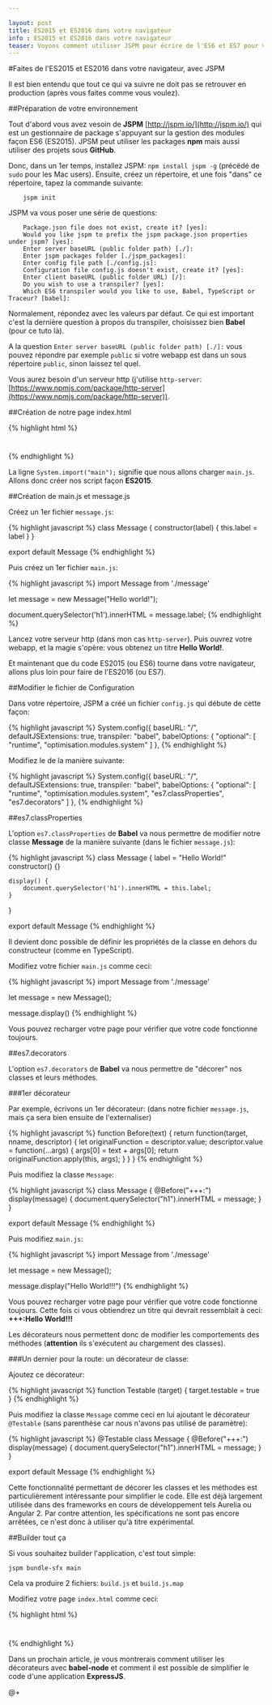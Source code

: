 ```yaml
---

layout: post
title: ES2015 et ES2016 dans votre navigateur
info : ES2015 et ES2016 dans votre navigateur
teaser: Voyons comment utiliser JSPM pour écrire de l'ES6 et ES7 pour votre navigateur
---
```


#Faites de l'ES2015 et ES2016 dans votre navigateur, avec JSPM

Il est bien entendu que tout ce qui va suivre ne doit pas se retrouver en production (après vous faites comme vous voulez).

##Préparation de votre environnement

Tout d'abord vous avez vesoin de **JSPM** [http://jspm.io/](http://jspm.io/) qui est un gestionnaire de package s'appuyant sur la gestion des modules façon ES6 (ES2015). JPSM peut utiliser les packages **npm** mais aussi utiliser des projets sous **GitHub**.

Donc, dans un 1er temps, installez JSPM: `npm install jspm -g` (précédé de `sudo` pour les Mac users).
Ensuite, créez un répertoire, et une fois "dans" ce répertoire, tapez la commande suivante:

		jspm init

JSPM va vous poser une série de questions:

		Package.json file does not exist, create it? [yes]:
		Would you like jspm to prefix the jspm package.json properties under jspm? [yes]:
		Enter server baseURL (public folder path) [./]:
		Enter jspm packages folder [./jspm_packages]:
		Enter config file path [./config.js]:
		Configuration file config.js doesn't exist, create it? [yes]:
		Enter client baseURL (public folder URL) [/]:
		Do you wish to use a transpiler? [yes]:
		Which ES6 transpiler would you like to use, Babel, TypeScript or Traceur? [babel]:

Normalement, répondez avec les valeurs par défaut. Ce qui est important c'est la dernière question à propos du transpiler, choisissez bien **Babel** (pour ce tuto là).

A la question `Enter server baseURL (public folder path) [./]:` vous pouvez répondre par exemple `public` si votre webapp est dans un sous répertoire `public`, sinon laissez tel quel.

Vous aurez besoin d'un serveur http (j'utilise `http-server`: [https://www.npmjs.com/package/http-server](https://www.npmjs.com/package/http-server)).

##Création de notre page index.html

{% highlight html %}
<!DOCTYPE html>
<html>
<head>
  <meta charset="utf-8">
  <title>ES2015-2016</title>
</head>
<body>
	<h1></h1>
  <script src="jspm_packages/system.js"></script>
  <script src="config.js"></script>
  <script>
    System.import("main");
  </script>
</body>
</html>
{% endhighlight %}

La ligne `System.import("main");` signifie que nous allons charger `main.js`. Allons donc créer nos script façon **ES2015**.

##Création de main.js et message.js

Créez un 1er fichier `message.js`:

{% highlight javascript %}
class Message {
	constructor(label) {
		this.label = label
	}
}

export default Message
{% endhighlight %}

Puis créez un 1er fichier `main.js`:

{% highlight javascript %}
import Message from './message'

let message = new Message("Hello world!");

document.querySelector('h1').innerHTML = message.label;
{% endhighlight %}

Lancez votre serveur http (dans mon cas `http-server`). Puis ouvrez votre webapp, et la magie s'opère: vous obtenez un titre **Hello World!**.

Et maintenant que du code ES2015 (ou ES6) tourne dans votre navigateur, allons plus loin pour faire de l'ES2016 (ou ES7).

##Modifier le fichier de Configuration

Dans votre répertoire, JSPM a créé un fichier `config.js` qui débute de cette façon:

{% highlight javascript %}
System.config({
  baseURL: "/",
  defaultJSExtensions: true,
  transpiler: "babel",
  babelOptions: {
    "optional": [
      "runtime",
      "optimisation.modules.system"
    ]
  },
{% endhighlight %}

Modifiez le de la manière suivante:

{% highlight javascript %}
System.config({
  baseURL: "/",
  defaultJSExtensions: true,
  transpiler: "babel",
  babelOptions: {
    "optional": [
      "runtime",
      "optimisation.modules.system",
      "es7.classProperties",
      "es7.decorators"
    ]
  },
{% endhighlight %}

##es7.classProperties

L'option `es7.classProperties` de **Babel** va nous permettre de modifier notre classe **Message** de la manière suivante (dans le fichier `message.js`):

{% highlight javascript %}
class Message {
	label = "Hello World!"
	constructor() {}

	display() {
		document.querySelector('h1').innerHTML = this.label;
	}
}

export default Message
{% endhighlight %}

Il devient donc possible de définir les propriétés de la classe en dehors du constructeur (comme en TypeScript).

Modifiez votre fichier `main.js` comme ceci:

{% highlight javascript %}
import Message from './message'

let message = new Message();

message.display()
{% endhighlight %}

Vous pouvez recharger votre page pour vérifier que votre code fonctionne toujours.

##es7.decorators

L'option `es7.decorators` de **Babel** va nous permettre de "décorer" nos classes et leurs méthodes.

###1er décorateur

Par exemple, écrivons un 1er décorateur: (dans notre fichier `message.js`, mais ça sera bien ensuite de l'externaliser)

{% highlight javascript %}
function Before(text) {
  return function(target, nname, descriptor) {
    let originalFunction = descriptor.value;
    descriptor.value = function(...args) {
      args[0] = text + args[0];
      return originalFunction.apply(this, args);
    }
  }
}
{% endhighlight %}

Puis modifiez la classe `Message`:

{% highlight javascript %}
class Message {
	@Before("+++:")
	display(message) {
		document.querySelector("h1").innerHTML = message;
	}
}

export default Message
{% endhighlight %}

Puis modifiez `main.js`:

{% highlight javascript %}
import Message from './message'

let message = new Message();

message.display("Hello World!!!")
{% endhighlight %}

Vous pouvez recharger votre page pour vérifier que votre code fonctionne toujours. Cette fois ci vous obtiendrez un titre qui devrait ressemblait à ceci: **+++:Hello World!!!**

Les décorateurs nous permettent donc de modifier les comportements des méthodes (**attention** ils s'exécutent au chargement des classes).

###Un dernier pour la route: un décorateur de classe:

Ajoutez ce décorateur:

{% highlight javascript %}
function Testable (target) { target.testable = true }
{% endhighlight %}

Puis modifiez la classe `Message` comme ceci en lui ajoutant le décorateur `@Testable` (sans parenthèse car nous n'avons pas utilisé de paramètre):

{% highlight javascript %}
@Testable
class Message {
	@Before("+++:")
	display(message) {
		document.querySelector("h1").innerHTML = message;
	}
}

export default Message
{% endhighlight %}


Cette fonctionnalité permettant de décorer les classes et les méthodes est particulièrement intéressante pour simplifier le code. Elle est déjà largement utilisée dans des frameworks en cours de développement tels Aurelia ou Angular 2. Par contre attention, les spécifications ne sont pas encore arrêtées, ce n'est donc à utiliser qu'à titre expérimental.

##Builder tout ça

Si vous souhaitez builder l'application, c'est tout simple:

    jspm bundle-sfx main
    
Cela va produire 2 fichiers: `build.js` et `build.js.map`

Modifiez votre page `index.html` comme ceci:

{% highlight html %}
<!DOCTYPE html>
<html>
<head>
  <meta charset="utf-8">
  <title>ES2015-2016</title>
</head>
<body>
	<h1></h1>
  <script src="build.js"></script>
</body>
</html>
{% endhighlight %}


Dans un prochain article, je vous montrerais comment utiliser les décorateurs avec **babel-node** et comment il est possible de simplifier le code d'une application **ExpressJS**.

@+
 
